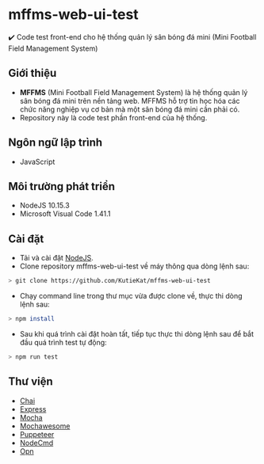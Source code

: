 # mffms-web-ui-test
:heavy_check_mark: Code test front-end cho hệ thống quản lý sân bóng đá mini (Mini Football Field Management System)

## Giới thiệu
* **MFFMS** (Mini Football Field Management System) là hệ thống quản lý sân bóng đá mini trên nền tảng web. MFFMS hỗ trợ tin học hóa các chức năng nghiệp vụ cơ bản mà một sân bóng đá mini cần phải có.
* Repository này là code test phần front-end của hệ thống.

## Ngôn ngữ lập trình
* JavaScript

## Môi trường phát triển
* NodeJS 10.15.3
* Microsoft Visual Code 1.41.1

## Cài đặt
* Tải và cài đặt [NodeJS](https://nodejs.org/en/).
* Clone repository mffms-web-ui-test về máy thông qua dòng lệnh sau:
```bash
> git clone https://github.com/KutieKat/mffms-web-ui-test
```
* Chạy command line trong thư mục vừa được clone về, thực thi dòng lệnh sau:
```bash
> npm install
```
* Sau khi quá trình cài đặt hoàn tất, tiếp tục thực thi dòng lệnh sau để bắt đầu quá trình test tự động:
```bash
> npm run test
```

## Thư viện
* [Chai](https://www.npmjs.com/package/chai)
* [Express](https://www.npmjs.com/package/express)
* [Mocha](https://www.npmjs.com/package/mocha)
* [Mochawesome](https://www.npmjs.com/package/mochawesome)
* [Puppeteer](https://www.npmjs.com/package/puppeteer)
* [NodeCmd](https://www.npmjs.com/package/node-cmd)
* [Opn](https://www.npmjs.com/package/opn)
